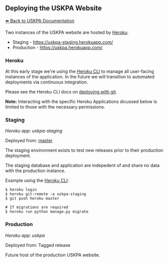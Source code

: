 ## Deploying the USKPA Website
[:arrow_left: Back to USKPA
Documentation](../docs)

Two instances of the USKPA website are hosted by [Heroku].

* Staging - https://uskpa-staging.herokuapp.com/
* Production - https://uskpa.herokuapp.com/

### Heroku

At this early stage we're using the [Heroku CLI]
to manage all user-facing instances of the application. In the future we
will transition to automated deployments via continuous integration.

Please see the Heroku CLI docs on [deploying with git](https://devcenter.heroku.com/articles/git).

**Note:** Interacting with the specific Heroku Applications
dicussed below is limited to those with the necessary permissions.

### Staging
*Heroku app: uskpa-staging*

Deployed from: [master](https://github.com/18F/uskpa/tree/master)

The staging environment exists to test new releases prior
to their production deployment.

The staging database and application are indepedent of
and share no data with the production instance.

Example using the [Heroku CLI]:

```shell
$ heroku login
$ heroku git:remote -a uskpa-staging
$ git push heroku master

# If migrations are required
$ heroku run python manage.py migrate
```

### Production
*Heroku app: uskpa*

Deployed from: Tagged release

Future host of the production USKPA website.

[Heroku]: https://heroku.com
[Heroku CLI]: https://devcenter.heroku.com/articles/heroku-cli
